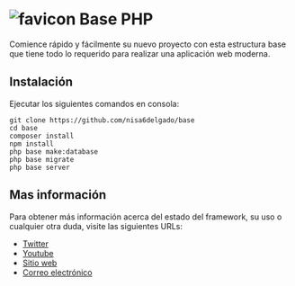 # ![favicon](https://raw.githubusercontent.com/nisa6delgado/base/master/resources/assets/img/favicon.svg) Base PHP
Comience rápido y fácilmente su nuevo proyecto con esta estructura base que tiene todo lo requerido para realizar una aplicación web moderna.

## Instalación
Ejecutar los siguientes comandos en consola:
~~~
git clone https://github.com/nisa6delgado/base
cd base
composer install
npm install
php base make:database
php base migrate
php base server
~~~

## Mas información

Para obtener más información acerca del estado del framework, su uso o cualquier otra duda, visite las siguientes URLs:

- [Twitter](https://twitter.com/nisa6delgado)
- [Youtube](https://www.youtube.com/channel/UCTgu94owdYN98yBZQnW0ihA)
- [Sitio web](https://nisadelgado.com)
- [Correo electrónico](mailto:nisadelgado@gmail.com)
